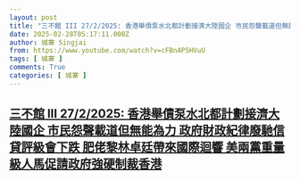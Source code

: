 ```yaml
---
layout: post
title: "三不館 III 27/2/2025: 香港舉債泵水北都計劃接濟大陸國企 市民怨聲載道但無能為力 政府財政紀律廢馳信貸評級會下跌 肥佬黎林卓廷帶來國際迴響 美兩黨重量級人馬促請政府強硬制裁香港"
date: 2025-02-28T05:17:11.000Z
author: 城寨 Singjai
from: https://www.youtube.com/watch?v=cFBnAP5HVuU
tags: [ 城寨 ]
comments: True
categories: [ 城寨 ]
---
```

<!--1740719831000-->
[三不館 III 27/2/2025: 香港舉債泵水北都計劃接濟大陸國企 市民怨聲載道但無能為力 政府財政紀律廢馳信貸評級會下跌 肥佬黎林卓廷帶來國際迴響 美兩黨重量級人馬促請政府強硬制裁香港](https://www.youtube.com/watch?v=cFBnAP5HVuU)
------

<div>

</div>
